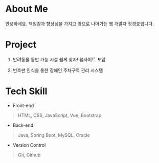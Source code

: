 <h1>About Me</h1>

안녕하세요. 책임감과 향상심을 가지고 앞으로 나아가는 웹 개발자 정경호입니다.

<h1>Project</h1>

1. 반려동물 동반 가능 시설 쉽게 찾자! 웹사이트 포맵<p>
2. 번호판 인식을 통한 장애인 주차구역 관리 시스템

<h1>Tech Skill</h1>

- Front-end

> HTML, CSS, JavaScript, Vue, Bootstrap

- Back-end
  
> Java, Spring Boot, MySQL, Oracle

- Version Control
  
> Git, Github
